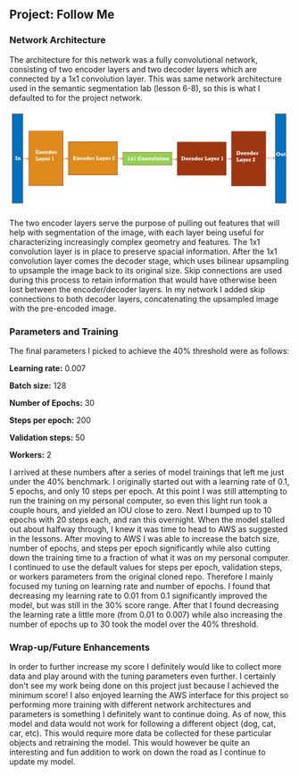 ## Project: Follow Me

### Network Architecture
The architecture for this network was a fully convolutional network, consisting of two encoder layers and two decoder layers which are connected by a 1x1 convolution layer.  This was same network architecture used in the semantic segmentation lab (lesson 6-8), so this is what I defaulted to for the project network.

![image_1](/network_architecture.jpeg)

The two encoder layers serve the purpose of pulling out features that will help with segmentation of the image, with each layer being useful for characterizing increasingly complex geometry and features.  The 1x1 convolution layer is in place to preserve spacial information.  After the 1x1 convolution layer comes the decoder stage, which uses bilinear upsampling to upsample the image back to its original size.  Skip connections are used during this process to retain information that would have otherwise been lost between the encoder/decoder layers.  In my network I added skip connections to both decoder layers, concatenating the upsampled image with the pre-encoded image.  

### Parameters and Training
The final parameters I picked to achieve the 40% threshold were as follows:

**Learning rate:** 0.007 

**Batch size:** 128

**Number of Epochs:** 30

**Steps per epoch:** 200

**Validation steps:** 50

**Workers:** 2

I arrived at these numbers after a series of model trainings that left me just under the 40% benchmark.  I originally started out with a learning rate of 0.1, 5 epochs, and only 10 steps per epoch.  At this point I was still attempting to run the training on my personal computer, so even this light run took a couple hours, and yielded an IOU close to zero.  Next I bumped up to 10 epochs with 20 steps each, and ran this overnight.  When the model stalled out about halfway through, I knew it was time to head to AWS as suggested in the lessons.  After moving to AWS I was able to increase the batch size, number of epochs, and steps per epoch significantly while also cutting down the training time to a fraction of what it was on my personal computer.  I continued to use the default values for steps per epoch, validation steps, or workers parameters from the original cloned repo.  Therefore I mainly focused my tuning on learning rate and number of epochs.  I found that decreasing my learning rate to 0.01 from 0.1 significantly improved the model, but was still in the 30% score range.  After that I found decreasing the learning rate a little more (from 0.01 to 0.007) while also increasing the number of epochs up to 30 took the model over the 40% threshold.              

### Wrap-up/Future Enhancements
In order to further increase my score I definitely would like to collect more data and play around with the tuning parameters even further.  I certainly don't see my work being done on this project just because I achieved the minimum score!  I also enjoyed learning the AWS interface for this project so performing more training with different network architectures and parameters is something I definitely want to continue doing. As of now, this model and data would not work for following a different object (dog, cat, car, etc).  This would require more data be collected for these particular objects and retraining the model.  This would however be quite an interesting and fun addition to work on down the road as I continue to update my model.    
